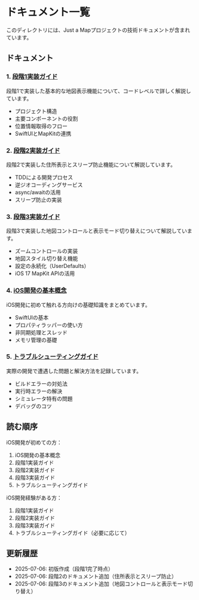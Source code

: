 # ドキュメント一覧

このディレクトリには、Just a Mapプロジェクトの技術ドキュメントが含まれています。

## ドキュメント

### 1. [段階1実装ガイド](stage1-implementation-guide.md)
段階1で実装した基本的な地図表示機能について、コードレベルで詳しく解説しています。
- プロジェクト構造
- 主要コンポーネントの役割
- 位置情報取得のフロー
- SwiftUIとMapKitの連携

### 2. [段階2実装ガイド](stage2-implementation-guide.md)
段階2で実装した住所表示とスリープ防止機能について解説しています。
- TDDによる開発プロセス
- 逆ジオコーディングサービス
- async/awaitの活用
- スリープ防止の実装

### 3. [段階3実装ガイド](stage3-implementation-guide.md)
段階3で実装した地図コントロールと表示モード切り替えについて解説しています。
- ズームコントロールの実装
- 地図スタイル切り替え機能
- 設定の永続化（UserDefaults）
- iOS 17 MapKit APIの活用

### 4. [iOS開発の基本概念](ios-development-basics.md)
iOS開発に初めて触れる方向けの基礎知識をまとめています。
- SwiftUIの基本
- プロパティラッパーの使い方
- 非同期処理とスレッド
- メモリ管理の基礎

### 5. [トラブルシューティングガイド](troubleshooting-guide.md)
実際の開発で遭遇した問題と解決方法を記録しています。
- ビルドエラーの対処法
- 実行時エラーの解決
- シミュレータ特有の問題
- デバッグのコツ

## 読む順序

iOS開発が初めての方：
1. iOS開発の基本概念
2. 段階1実装ガイド
3. 段階2実装ガイド
4. 段階3実装ガイド
5. トラブルシューティングガイド

iOS開発経験がある方：
1. 段階1実装ガイド
2. 段階2実装ガイド
3. 段階3実装ガイド
4. トラブルシューティングガイド（必要に応じて）

## 更新履歴

- 2025-07-06: 初版作成（段階1完了時点）
- 2025-07-06: 段階2のドキュメント追加（住所表示とスリープ防止）
- 2025-07-06: 段階3のドキュメント追加（地図コントロールと表示モード切り替え）